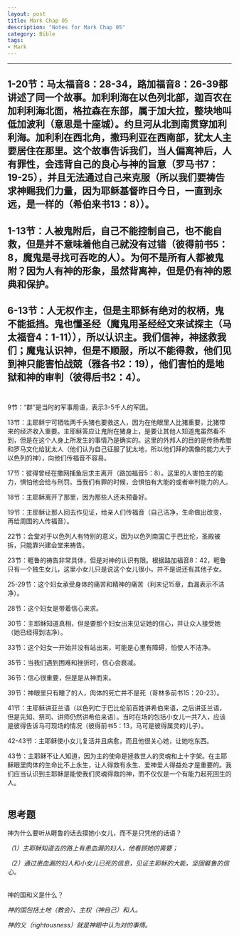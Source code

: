 ```yaml
--- 
layout: post
title: Mark Chap 05
description: "Notes for Mark Chap 05"
category: Bible
tags: 
- Mark
---
```


----------------

## 1-20节：马太福音8：28-34，路加福音8：26-39都讲述了同一个故事。加利利海在以色列北部，迦百农在加利利海北面，格拉森在东部，属于加大拉，整块地叫低加波利（意思是十座城）。约旦河从北到南贯穿加利利海。加利利在西北角，撒玛利亚在西南部，犹太人主要居住在那里。这个故事告诉我们，当人偏离神后，人有罪性，会违背自己的良心与神的旨意（罗马书7：19-25），并且无法通过自己来克服（所以我们要祷告求神赐我们力量，因为耶稣基督昨日今日，一直到永远，是一样的（希伯来书13：8））。<br>

## 1-13节：人被鬼附后，自己不能控制自己，也不能自救，但是并不意味着他自己就没有过错（彼得前书5：8，魔鬼是寻找可吞吃的人）。为何不是所有人都被鬼附？因为人有神的形象，虽然背离神，但是仍有神的恩典和保护。<br>

## 6-13节：人无权作主，但是主耶稣有绝对的权柄，鬼不能抵挡。鬼也懂圣经（魔鬼用圣经经文来试探主（马太福音4：1-11）），所以认识主。我们信神，神拯救我们；魔鬼认识神，但是不顺服，所以不能得救，他们见到神只能害怕战兢（雅各书2：19），他们害怕的是地狱和神的审判（彼得后书2：4）。<br><br>

9节：“群”是当时的军事用语，表示3-5千人的军团。<br>

13节：主耶稣宁可牺牲两千头猪也要救这人，因为在他眼里人比猪重要，比猪带来的经济收入重要。主耶稣答应让鬼附在猪身上，是要让其他人知道鬼虽然看不到，但是在这个人身上所发生的事情乃是确实的。这里的外邦人的目的是传扬希腊和罗马文化给犹太人（他们认为自己征服了犹太地，所以他们拜的偶像的能力大于以色列的神），向他们传福音不容易。<br>

17节：彼得曾经在撒网捕鱼后求主离开（路加福音5：8）。这里的人害怕主的能力，惧怕他会给与刑罚。当我们有罪的时候，会惧怕有大能的或者审判能力的人。<br>

18节：主耶稣离开了那里，因为那些人还未预备好。<br>

19节：主耶稣让那人回去作见证，给亲人们传福音（自己洁净，生命做出改变，再给周围的人传福音）。<br>

22节：会堂对于以色列人有特别的意义，因为以色列南国亡于巴比伦，圣殿被拆，只能靠兴建会堂来祷告。<br>

23节：睚鲁的祷告非常具体，但是对神的认识有限。根据路加福音8：42，睚鲁只有一个独生女儿，这里小女儿只是说这个女儿很小，并不是说还有其他子女。<br>

25-29节：这个妇女承受身体的痛苦和精神的痛苦（利未记15章，血漏表示不洁净）。<br>

28节：这个妇女是带着信心来求。<br>

30节：主耶稣知道真相，但是要那个妇女出来见证她的信心，并让众人接受她（她已经得到洁净）。<br>

33节：这个妇女一开始并没有站出来，可能是心里有障碍，怕使人不洁净。<br>

35节：当我们遇到困难和挫折时，信心会衰减。<br>

36节：信心很重要，但是是从神而来。<br>

39节：神眼里只有睡了的人，肉体的死亡并不是死（哥林多前书15：20-23）。<br>

41节：主耶稣讲亚兰语（以色列亡于巴比伦前百姓讲希伯来语，之后讲亚兰语，但是先知、祭司、讲师仍然讲希伯来语）。当时在场的包括小女儿一共7人，应该是彼得告诉马可现场的情况（彼得前书5：13，马可是彼得属灵的儿子）。<br>

42-43节：主耶稣使小女儿复活并且病愈，而且他很关心她，让她吃东西。<br>

43节：主耶稣不让人知道，因为主的使命是拯救世人的灵魂和上十字架。在主耶稣眼里肉体的生命比不上永生，让人得救有永生、爱神爱人得益处才是重要的。我们应当认识到主耶稣是能使我们灵魂得救的神，而不仅仅是一个有能力起死回生的人。<br><br>

## 思考题

神为什么要听从睚鲁的话去摸她小女儿，而不是只凭他的话语？<br>

*（1）主耶稣知道去的路上有患血漏的妇人，他看顾她的需要；*<br>

*（2）通过患血漏的妇人和小女儿已死的信息，见证主耶稣的大能，坚固睚鲁的信心。*<br><br>

神的国和义是什么？<br>

*神的国包括土地（教会）、主权（神自己）和人。*<br>

*神的义（rightousness）就是神眼中认为对的事情。*
